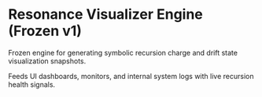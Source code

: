 # Resonance Visualizer Engine (Frozen v1)

Frozen engine for generating symbolic recursion charge and drift state visualization snapshots.

Feeds UI dashboards, monitors, and internal system logs with live recursion health signals.

